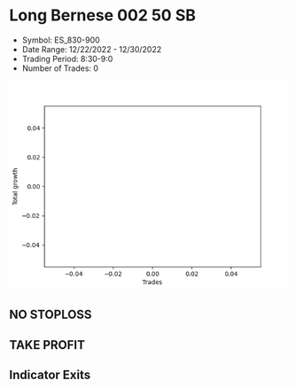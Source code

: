 # Long Bernese 002 50 SB 
- Symbol: ES_830-900
- Date Range: 12/22/2022 - 12/30/2022
- Trading Period: 8:30-9:0
- Number of Trades: 0

![Plot](LongBernese00250SBES_830-900.png)
## NO STOPLOSS














## TAKE PROFIT











## Indicator Exits

